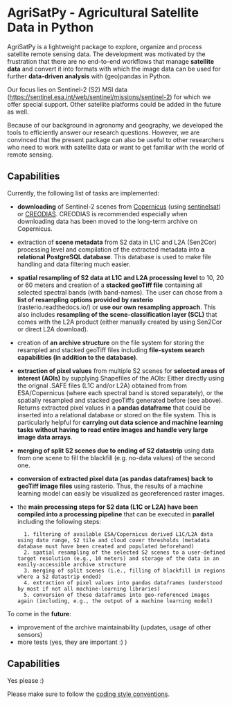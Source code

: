# AgriSatPy - Agricultural Satellite Data in Python

AgriSatPy is a lightweight package to explore, organize and process satellite remote sensing data. The development was motivated by the frustration that there are no end-to-end workflows that manage **satellite data** and convert it into formats with which the image data can be used for further **data-driven analysis** with (geo)pandas in Python. 

Our focus lies on Sentinel-2 (S2) MSI data (https://sentinel.esa.int/web/sentinel/missions/sentinel-2) for which we offer special support. Other satellite platforms could be added in the future as well.

Because of our background in agronomy and geography, we developed the tools to efficiently answer our research questions. However, we are convinced that the present package can also be useful to other researchers who need to work with satellite data or want to get familiar with the world of remote sensing.

## Capabilities

Currently, the following list of tasks are implemented:

- **downloading** of Sentinel-2 scenes from [Copernicus](https://scihub.copernicus.eu/) (using [sentinelsat](https://sentinelsat.readthedocs.io/en/stable/)) or [CREODIAS](https://creodias.eu/). CREODIAS is recommended especially when downloading data has been moved to the long-term archive on Copernicus.

- extraction of **scene metadata** from S2 data in L1C and L2A (Sen2Cor) processing level and compilation of the extracted metadata into **a relational PostgreSQL database**. This database is used to make file handling and data filtering much easier.

- **spatial resampling of S2 data at L1C and L2A processing level** to 10, 20 or 60 meters and creation of a **stacked geoTiff file** containing all selected spectral bands (with band-names). The user can chose from a **list of resampling options provided by rasterio** (rasterio.readthedocs.io/) or **use our own resampling approach**. This also includes **resampling of the scene-classification layer (SCL)** that comes with the L2A product (either manually created by using Sen2Cor or direct L2A download).

- creation of **an archive structure** on the file system for storing the resampled and stacked geoTiff files including **file-system search capabilities (in addition to the database)**.

- **extraction of pixel values** from multiple S2 scenes for **selected areas of interest (AOIs)** by supplying Shapefiles of the AOIs: Either directly using the orignal .SAFE files (L1C and/or L2A) obtained from from ESA/Copernicus (where each spectral band is stored separately), or the spatially resampled and stacked geoTiffs generated before (see above). Returns extracted pixel values in a **pandas dataframe** that could be inserted into a relational database or stored on the file system. This is particularly helpful for **carrying out data science and machine learning tasks without having to read entire images and handle very large image data arrays**.

- **merging of split S2 scenes due to ending of S2 datastrip** using data from one scene to fill the blackfill (e.g. no-data values) of the second one.


- **conversion of extracted pixel data (as pandas dataframes) back to geoTiff image files** using rasterio. Thus, the results of a machine learning model can easily be visualized as georeferenced raster images.


- the **main processing steps for S2 data (L1C or L2A) have been compiled into a processing pipeline** that can be executed in **parallel** including the following steps:

		1. filtering of available ESA/Copernicus derived L1C/L2A data using date range, S2 tile and cloud cover thresholds (metadata database must have been created and populated beforehand)
		2. spatial resampling of the selected S2 scenes to a user-defined target resolution (e.g., 10 meters) and storage of the data in an easily-accessible archive structure
		3. merging of split scenes (i.e., filling of blackfill in regions where a S2 datastrip ended)
		4. extraction of pixel values into pandas dataframes (understood by most if not all machine-learning libraries)
		5. conversion of these dataframes into geo-referenced images again (including, e.g., the output of a machine learning model)

To come in the **future**:

- improvement of the archive maintainability (updates, usage of other sensors)
- more tests (yes, they are important :) )

## Capabilities
Yes please :)

Please make sure to follow the [coding style conventions](./CODE_STYLE.md).


